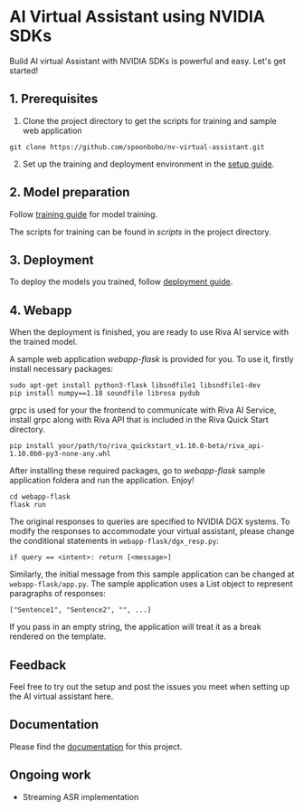 # AI Virtual Assistant using NVIDIA SDKs

Build AI virtual Assistant with NVIDIA SDKs is powerful and easy. Let's get started!

## 1. Prerequisites

1. Clone the project directory to get the scripts for training and sample web application
```
git clone https://github.com/spoonbobo/nv-virtual-assistant.git
```
2. Set up the training and deployment environment in the [setup guide](https://nvsa-virtualassistant.readthedocs.io/en/latest/prereq.html).

## 2. Model preparation

Follow [training guide](https://nvsa-virtualassistant.readthedocs.io/en/latest/training.html) for model training. 

The scripts for training can be found in *scripts* in the project directory.

## 3. Deployment

To deploy the models you trained, follow [deployment guide](https://nvsa-virtualassistant.readthedocs.io/en/latest/deploy.html).

## 4. Webapp

When the deployment is finished, you are ready to use Riva AI service with the trained model. 

A sample web application *webapp-flask* is provided for you. To use it, firstly install necessary packages:

```
sudo apt-get install python3-flask libsndfile1 libsndfile1-dev 
pip install numpy==1.18 soundfile librosa pydub
```

grpc is used for your the frontend to communicate with Riva AI Service, install grpc along with Riva API that is included in the Riva Quick Start directory.

```
pip install your/path/to/riva_quickstart_v1.10.0-beta/riva_api-1.10.0b0-py3-none-any.whl
```

After installing these required packages, go to *webapp-flask* sample application foldera and run the application. Enjoy!
```
cd webapp-flask
flask run
```

The original responses to queries are specified to NVIDIA DGX systems. To modify the responses to accommodate your virtual assistant, please change the conditional statements in <code>webapp-flask/dgx_resp.py</code>:

```
if query == <intent>: return [<message>]
```

Similarly, the initial message from this sample application can be changed at <code>webapp-flask/app.py</code>. The sample application uses a List object to represent paragraphs of responses:

```
["Sentence1", "Sentence2", "", ...]
```

If you pass in an empty string, the application will treat it as a break rendered on the template.

## Feedback
Feel free to try out the setup and post the issues you meet when setting up the AI virtual assistant here.

## Documentation
Please find the [documentation](https://nvsa-virtualassistant.readthedocs.io/en/latest/) for this project.

## Ongoing work
* Streaming ASR implementation
